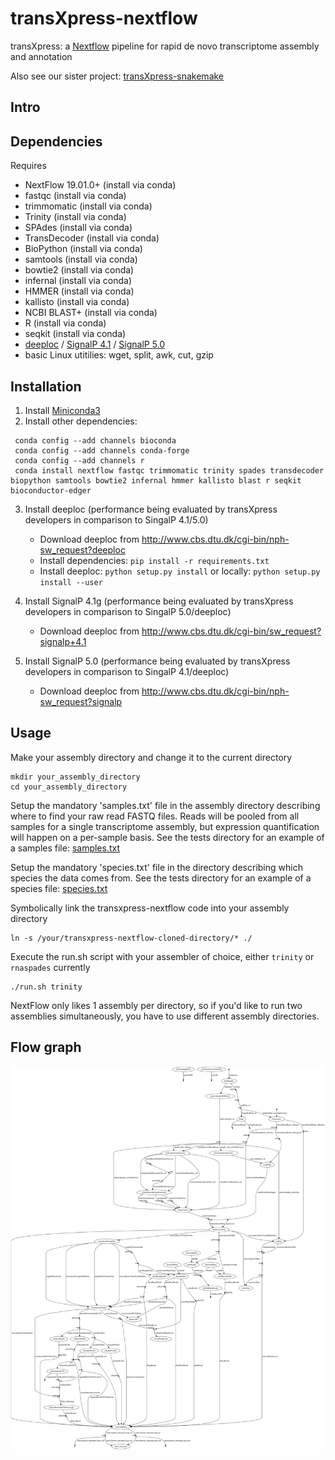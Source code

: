 # transXpress-nextflow
transXpress: a [Nextflow](https://www.nextflow.io) pipeline for rapid de novo transcriptome assembly and annotation

Also see our sister project: [transXpress-snakemake](https://github.com/transXpress/transXpress-snakemake)

## Intro

## Dependencies

Requires
* NextFlow 19.01.0+ (install via conda)
* fastqc (install via conda)
* trimmomatic (install via conda)
* Trinity (install via conda)
* SPAdes (install via conda)
* TransDecoder (install via conda)
* BioPython (install via conda)
* samtools (install via conda)
* bowtie2 (install via conda)
* infernal (install via conda)
* HMMER (install via conda)
* kallisto (install via conda)
* NCBI BLAST+ (install via conda)
* R (install via conda)
* seqkit (install via conda)
* [deeploc](http://www.cbs.dtu.dk/cgi-bin/nph-sw_request?deeploc) / [SignalP 4.1](http://www.cbs.dtu.dk/cgi-bin/sw_request?signalp+4.1) / [SignalP 5.0](http://www.cbs.dtu.dk/cgi-bin/nph-sw_request?signalp)
* basic Linux utitilies: wget, split, awk, cut, gzip

## Installation

1. Install [Miniconda3](https://conda.io/en/latest/miniconda.html)
2. Install other dependencies:  
~~~
 conda config --add channels bioconda
 conda config --add channels conda-forge
 conda config --add channels r
 conda install nextflow fastqc trimmomatic trinity spades transdecoder biopython samtools bowtie2 infernal hmmer kallisto blast r seqkit bioconductor-edger
~~~
3. Install deeploc (performance being evaluated by transXpress developers in comparison to SingalP 4.1/5.0)
      * Download deeploc from http://www.cbs.dtu.dk/cgi-bin/nph-sw_request?deeploc
      * Install dependencies: `pip install -r requirements.txt`
      * Install deeploc: `python setup.py install` or locally: `python setup.py install --user`
      
4. Install SignalP 4.1g (performance being evaluated by transXpress developers in comparison to SingalP 5.0/deeploc)
      * Download deeploc from http://www.cbs.dtu.dk/cgi-bin/sw_request?signalp+4.1


5. Install SignalP 5.0 (performance being evaluated by transXpress developers in comparison to SingalP 4.1/deeploc)
      * Download deeploc from http://www.cbs.dtu.dk/cgi-bin/nph-sw_request?signalp


## Usage
Make your assembly directory and change it to the current directory
```
mkdir your_assembly_directory
cd your_assembly_directory
```
Setup the mandatory 'samples.txt' file in the assembly directory describing where to find your raw read FASTQ files. Reads will be pooled from all samples for a single transcriptome assembly, but expression quantification will happen on a per-sample basis. See the tests directory for an example of a samples file: [samples.txt](./tests/test_nonSS-trinity/samples.txt)

Setup the mandatory 'species.txt' file in the directory describing which species the data comes from. See the tests directory for an example of a species file: [species.txt](./tests/test_nonSS-trinity/species.txt)

Symbolically link the transxpress-nextflow code into your assembly directory
```
ln -s /your/transxpress-nextflow-cloned-directory/* ./
```
Execute the run.sh script with your assembler of choice, either `trinity` or `rnaspades` currently
```
./run.sh trinity
```
NextFlow only likes 1 assembly per directory, so if you'd like to run two assemblies simultaneously, you have to use different assembly directories.

## Flow graph
![Directed acyclic graph for transXpress-nextflow program execution](./tests/test_nonSS-trinity/test_nonSS_dag.svg)

